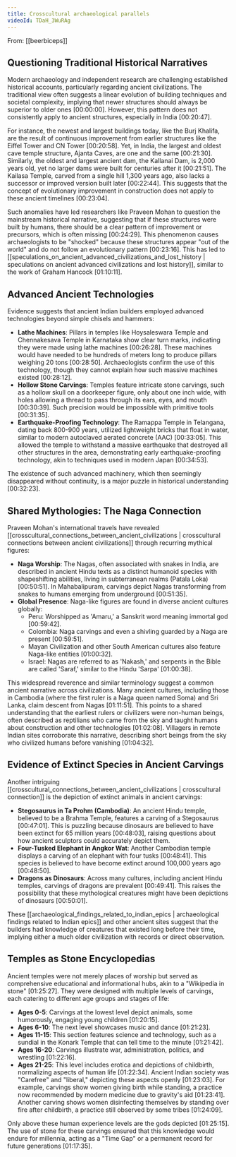 ```yaml
---
title: Crosscultural archaeological parallels
videoId: TDaH_3WuRAg
---
```


From: [[beerbiceps]] <br/> 

## Questioning Traditional Historical Narratives

Modern archaeology and independent research are challenging established historical accounts, particularly regarding ancient civilizations. The traditional view often suggests a linear evolution of building techniques and societal complexity, implying that newer structures should always be superior to older ones <a class="yt-timestamp" data-t="00:00:00">[00:00:00]</a>. However, this pattern does not consistently apply to ancient structures, especially in India <a class="yt-timestamp" data-t="00:20:47">[00:20:47]</a>.

For instance, the newest and largest buildings today, like the Burj Khalifa, are the result of continuous improvement from earlier structures like the Eiffel Tower and CN Tower <a class="yt-timestamp" data-t="00:20:58">[00:20:58]</a>. Yet, in India, the largest and oldest cave temple structure, Ajanta Caves, are one and the same <a class="yt-timestamp" data-t="00:21:30">[00:21:30]</a>. Similarly, the oldest and largest ancient dam, the Kallanai Dam, is 2,000 years old, yet no larger dams were built for centuries after it <a class="yt-timestamp" data-t="00:21:51">[00:21:51]</a>. The Kailasa Temple, carved from a single hill 1,300 years ago, also lacks a successor or improved version built later <a class="yt-timestamp" data-t="00:22:44">[00:22:44]</a>. This suggests that the concept of evolutionary improvement in construction does not apply to these ancient timelines <a class="yt-timestamp" data-t="00:23:04">[00:23:04]</a>.

Such anomalies have led researchers like Praveen Mohan to question the mainstream historical narrative, suggesting that if these structures were built by humans, there should be a clear pattern of improvement or precursors, which is often missing <a class="yt-timestamp" data-t="00:24:29">[00:24:29]</a>. This phenomenon causes archaeologists to be "shocked" because these structures appear "out of the world" and do not follow an evolutionary pattern <a class="yt-timestamp" data-t="00:23:16">[00:23:16]</a>. This has led to [[speculations_on_ancient_advanced_civilizations_and_lost_history | speculations on ancient advanced civilizations and lost history]], similar to the work of Graham Hancock <a class="yt-timestamp" data-t="01:10:11">[01:10:11]</a>.

## Advanced Ancient Technologies

Evidence suggests that ancient Indian builders employed advanced technologies beyond simple chisels and hammers:

*   **Lathe Machines**: Pillars in temples like Hoysaleswara Temple and Chennakesava Temple in Karnataka show clear turn marks, indicating they were made using lathe machines <a class="yt-timestamp" data-t="00:26:28">[00:26:28]</a>. These machines would have needed to be hundreds of meters long to produce pillars weighing 20 tons <a class="yt-timestamp" data-t="00:28:50">[00:28:50]</a>. Archaeologists confirm the use of this technology, though they cannot explain how such massive machines existed <a class="yt-timestamp" data-t="00:28:12">[00:28:12]</a>.
*   **Hollow Stone Carvings**: Temples feature intricate stone carvings, such as a hollow skull on a doorkeeper figure, only about one inch wide, with holes allowing a thread to pass through its ears, eyes, and mouth <a class="yt-timestamp" data-t="00:30:39">[00:30:39]</a>. Such precision would be impossible with primitive tools <a class="yt-timestamp" data-t="00:31:35">[00:31:35]</a>.
*   **Earthquake-Proofing Technology**: The Ramappa Temple in Telangana, dating back 800-900 years, utilized lightweight bricks that float in water, similar to modern autoclaved aerated concrete (AAC) <a class="yt-timestamp" data-t="00:33:05">[00:33:05]</a>. This allowed the temple to withstand a massive earthquake that destroyed all other structures in the area, demonstrating early earthquake-proofing technology, akin to techniques used in modern Japan <a class="yt-timestamp" data-t="00:34:53">[00:34:53]</a>.

The existence of such advanced machinery, which then seemingly disappeared without continuity, is a major puzzle in historical understanding <a class="yt-timestamp" data-t="00:32:23">[00:32:23]</a>.

## Shared Mythologies: The Naga Connection

Praveen Mohan's international travels have revealed [[crosscultural_connections_between_ancient_civilizations | crosscultural connections between ancient civilizations]] through recurring mythical figures:

*   **Naga Worship**: The Nagas, often associated with snakes in India, are described in ancient Hindu texts as a distinct humanoid species with shapeshifting abilities, living in subterranean realms (Patala Loka) <a class="yt-timestamp" data-t="00:50:51">[00:50:51]</a>. In Mahabalipuram, carvings depict Nagas transforming from snakes to humans emerging from underground <a class="yt-timestamp" data-t="00:51:35">[00:51:35]</a>.
*   **Global Presence**: Naga-like figures are found in diverse ancient cultures globally:
    *   Peru: Worshipped as 'Amaru,' a Sanskrit word meaning immortal god <a class="yt-timestamp" data-t="00:59:42">[00:59:42]</a>.
    *   Colombia: Naga carvings and even a shivling guarded by a Naga are present <a class="yt-timestamp" data-t="00:59:51">[00:59:51]</a>.
    *   Mayan Civilization and other South American cultures also feature Naga-like entities <a class="yt-timestamp" data-t="01:00:32">[01:00:32]</a>.
    *   Israel: Nagas are referred to as 'Nakash,' and serpents in the Bible are called 'Saraf,' similar to the Hindu 'Sarpa' <a class="yt-timestamp" data-t="01:00:38">[01:00:38]</a>.

This widespread reverence and similar terminology suggest a common ancient narrative across civilizations. Many ancient cultures, including those in Cambodia (where the first ruler is a Naga queen named Soma) and Sri Lanka, claim descent from Nagas <a class="yt-timestamp" data-t="01:11:51">[01:11:51]</a>. This points to a shared understanding that the earliest rulers or civilizers were non-human beings, often described as reptilians who came from the sky and taught humans about construction and other technologies <a class="yt-timestamp" data-t="01:02:08">[01:02:08]</a>. Villagers in remote Indian sites corroborate this narrative, describing short beings from the sky who civilized humans before vanishing <a class="yt-timestamp" data-t="01:04:32">[01:04:32]</a>.

## Evidence of Extinct Species in Ancient Carvings

Another intriguing [[crosscultural_connections_between_ancient_civilizations | crosscultural connection]] is the depiction of extinct animals in ancient carvings:

*   **Stegosaurus in Ta Prohm (Cambodia)**: An ancient Hindu temple, believed to be a Brahma Temple, features a carving of a Stegosaurus <a class="yt-timestamp" data-t="00:47:01">[00:47:01]</a>. This is puzzling because dinosaurs are believed to have been extinct for 65 million years <a class="yt-timestamp" data-t="00:48:03">[00:48:03]</a>, raising questions about how ancient sculptors could accurately depict them.
*   **Four-Tusked Elephant in Angkor Wat**: Another Cambodian temple displays a carving of an elephant with four tusks <a class="yt-timestamp" data-t="00:48:41">[00:48:41]</a>. This species is believed to have become extinct around 100,000 years ago <a class="yt-timestamp" data-t="00:48:50">[00:48:50]</a>.
*   **Dragons as Dinosaurs**: Across many cultures, including ancient Hindu temples, carvings of dragons are prevalent <a class="yt-timestamp" data-t="00:49:41">[00:49:41]</a>. This raises the possibility that these mythological creatures might have been depictions of dinosaurs <a class="yt-timestamp" data-t="00:50:01">[00:50:01]</a>.

These [[archaeological_findings_related_to_indian_epics | archaeological findings related to Indian epics]] and other ancient sites suggest that the builders had knowledge of creatures that existed long before their time, implying either a much older civilization with records or direct observation.

## Temples as Stone Encyclopedias

Ancient temples were not merely places of worship but served as comprehensive educational and informational hubs, akin to a "Wikipedia in stone" <a class="yt-timestamp" data-t="01:25:27">[01:25:27]</a>. They were designed with multiple levels of carvings, each catering to different age groups and stages of life:

*   **Ages 0-5**: Carvings at the lowest level depict animals, some humorously, engaging young children <a class="yt-timestamp" data-t="01:20:15">[01:20:15]</a>.
*   **Ages 6-10**: The next level showcases music and dance <a class="yt-timestamp" data-t="01:21:23">[01:21:23]</a>.
*   **Ages 11-15**: This section features science and technology, such as a sundial in the Konark Temple that can tell time to the minute <a class="yt-timestamp" data-t="01:21:42">[01:21:42]</a>.
*   **Ages 16-20**: Carvings illustrate war, administration, politics, and wrestling <a class="yt-timestamp" data-t="01:22:16">[01:22:16]</a>.
*   **Ages 21-25**: This level includes erotica and depictions of childbirth, normalizing aspects of human life <a class="yt-timestamp" data-t="01:22:34">[01:22:34]</a>. Ancient Indian society was "Carefree" and "liberal," depicting these aspects openly <a class="yt-timestamp" data-t="01:23:03">[01:23:03]</a>. For example, carvings show women giving birth while standing, a practice now recommended by modern medicine due to gravity's aid <a class="yt-timestamp" data-t="01:23:41">[01:23:41]</a>. Another carving shows women disinfecting themselves by standing over fire after childbirth, a practice still observed by some tribes <a class="yt-timestamp" data-t="01:24:09">[01:24:09]</a>.

Only above these human experience levels are the gods depicted <a class="yt-timestamp" data-t="01:25:15">[01:25:15]</a>. The use of stone for these carvings ensured that this knowledge would endure for millennia, acting as a "Time Gap" or a permanent record for future generations <a class="yt-timestamp" data-t="01:17:35">[01:17:35]</a>.